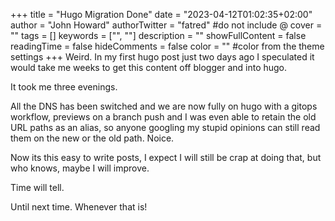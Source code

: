 +++
title = "Hugo Migration Done"
date = "2023-04-12T01:02:35+02:00"
author = "John Howard"
authorTwitter = "fatred" #do not include @
cover = ""
tags = []
keywords = ["", ""]
description = ""
showFullContent = false
readingTime = false
hideComments = false
color = "" #color from the theme settings
+++
Weird. In my first hugo post just two days ago I speculated it would take me weeks to get this content off blogger and into hugo.

It took me three evenings.

All the DNS has been switched and we are now fully on hugo with a gitops workflow, previews on a branch push and I was even able to retain the old URL paths as an alias, so anyone googling my stupid opinions can still read them on the new or the old path. Noice.

Now its this easy to write posts, I expect I will still be crap at doing that, but who knows, maybe I will improve.

Time will tell.

Until next time. Whenever that is!
